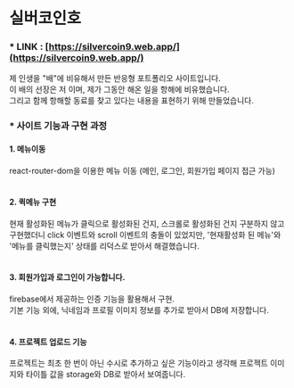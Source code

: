 # 실버코인호

### \* LINK : [https://silvercoin9.web.app/](https://silvercoin9.web.app/)

제 인생을 "배"에 비유해서 만든 반응형 포트폴리오 사이트입니다.<br>
이 배의 선장은 저 이며, 제가 그동안 해온 일을 항해에 비유했습니다.<br>
그리고 함께 항해할 동료를 찾고 있다는 내용을 표현하기 위해 만들었습니다.

### \* 사이트 기능과 구현 과정

#### 1. 메뉴이동

react-router-dom을 이용한 메뉴 이동 (메인, 로그인, 회원가입 페이지 접근 가능)
<br><br>

#### 2. 퀵메뉴 구현

현재 활성화된 메뉴가 클릭으로 활성화된 건지, 스크롤로 활성화된 건지 구분하지 않고 구현했더니 click 이벤트와 scroll 이벤트의 충돌이 있었지만, '현재활성화 된 메뉴'와 '메뉴를 클릭했는지' 상태를 리덕스로 받아서 해결했습니다.
<br><br>

#### 3. 회원가입과 로그인이 가능합니다.

firebase에서 제공하는 인증 기능을 활용해서 구현.<br>
기본 기능 외에, 닉네임과 프로필 이미지 정보를 추가로 받아서 DB에 저장합니다.
<br><br>

#### 4. 프로젝트 업로드 기능

프로젝트는 최초 한 번이 아닌 수시로 추가하고 싶은 기능이라고 생각해 프로젝트 이미지와 타이틀 값을 storage와 DB로 받아서 보여줍니다.

